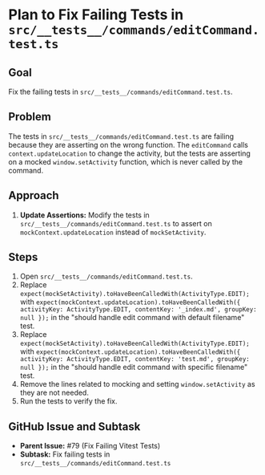 # Plan to Fix Failing Tests in `src/__tests__/commands/editCommand.test.ts`

## Goal

Fix the failing tests in `src/__tests__/commands/editCommand.test.ts`.

## Problem

The tests in `src/__tests__/commands/editCommand.test.ts` are failing because they are asserting on the wrong function. The `editCommand` calls `context.updateLocation` to change the activity, but the tests are asserting on a mocked `window.setActivity` function, which is never called by the command.

## Approach

1.  **Update Assertions:** Modify the tests in `src/__tests__/commands/editCommand.test.ts` to assert on `mockContext.updateLocation` instead of `mockSetActivity`.

## Steps

1.  Open `src/__tests__/commands/editCommand.test.ts`.
2.  Replace `expect(mockSetActivity).toHaveBeenCalledWith(ActivityType.EDIT);` with `expect(mockContext.updateLocation).toHaveBeenCalledWith({ activityKey: ActivityType.EDIT, contentKey: '_index.md', groupKey: null });` in the "should handle edit command with default filename" test.
3.  Replace `expect(mockSetActivity).toHaveBeenCalledWith(ActivityType.EDIT);` with `expect(mockContext.updateLocation).toHaveBeenCalledWith({ activityKey: ActivityType.EDIT, contentKey: 'test.md', groupKey: null });` in the "should handle edit command with specific filename" test.
4.  Remove the lines related to mocking and setting `window.setActivity` as they are not needed.
5.  Run the tests to verify the fix.

## GitHub Issue and Subtask

*   **Parent Issue:** #79 (Fix Failing Vitest Tests)
*   **Subtask:** Fix failing tests in `src/__tests__/commands/editCommand.test.ts`
